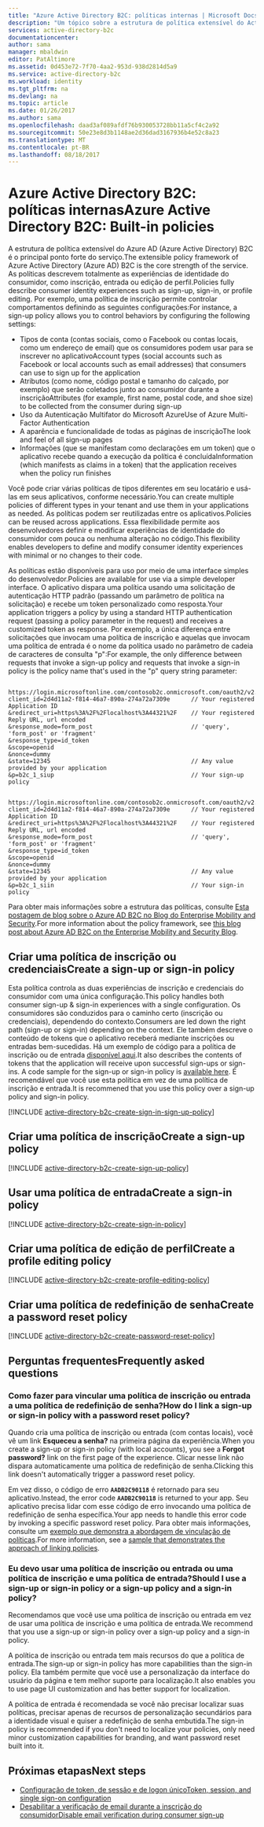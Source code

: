 ```yaml
---
title: "Azure Active Directory B2C: políticas internas | Microsoft Docs"
description: "Um tópico sobre a estrutura de política extensível do Active Directory B2C do Azure e como criar vários tipos de política"
services: active-directory-b2c
documentationcenter: 
author: sama
manager: mbaldwin
editor: PatAltimore
ms.assetid: 0d453e72-7f70-4aa2-953d-938d2814d5a9
ms.service: active-directory-b2c
ms.workload: identity
ms.tgt_pltfrm: na
ms.devlang: na
ms.topic: article
ms.date: 01/26/2017
ms.author: sama
ms.openlocfilehash: daad3af089afdf76b930053728bb11a5cf4c2a92
ms.sourcegitcommit: 50e23e8d3b1148ae2d36dad3167936b4e52c8a23
ms.translationtype: MT
ms.contentlocale: pt-BR
ms.lasthandoff: 08/18/2017
---
```

# <a name="azure-active-directory-b2c-built-in-policies"></a><span data-ttu-id="9e0b1-103">Azure Active Directory B2C: políticas internas</span><span class="sxs-lookup"><span data-stu-id="9e0b1-103">Azure Active Directory B2C: Built-in policies</span></span>


<span data-ttu-id="9e0b1-104">A estrutura de política extensível do Azure AD (Azure Active Directory) B2C é o principal ponto forte do serviço.</span><span class="sxs-lookup"><span data-stu-id="9e0b1-104">The extensible policy framework of Azure Active Directory (Azure AD) B2C is the core strength of the service.</span></span> <span data-ttu-id="9e0b1-105">As políticas descrevem totalmente as experiências de identidade do consumidor, como inscrição, entrada ou edição de perfil.</span><span class="sxs-lookup"><span data-stu-id="9e0b1-105">Policies fully describe consumer identity experiences such as sign-up, sign-in, or profile editing.</span></span> <span data-ttu-id="9e0b1-106">Por exemplo, uma política de inscrição permite controlar comportamentos definindo as seguintes configurações:</span><span class="sxs-lookup"><span data-stu-id="9e0b1-106">For instance, a sign-up policy allows you to control behaviors by configuring the following settings:</span></span>

* <span data-ttu-id="9e0b1-107">Tipos de conta (contas sociais, como o Facebook ou contas locais, como um endereço de email) que os consumidores podem usar para se inscrever no aplicativo</span><span class="sxs-lookup"><span data-stu-id="9e0b1-107">Account types (social accounts such as Facebook or local accounts such as email addresses) that consumers can use to sign up for the application</span></span>
* <span data-ttu-id="9e0b1-108">Atributos (como nome, código postal e tamanho do calçado, por exemplo) que serão coletados junto ao consumidor durante a inscrição</span><span class="sxs-lookup"><span data-stu-id="9e0b1-108">Attributes (for example, first name, postal code, and shoe size) to be collected from the consumer during sign-up</span></span>
* <span data-ttu-id="9e0b1-109">Uso da Autenticação Multifator do Microsoft Azure</span><span class="sxs-lookup"><span data-stu-id="9e0b1-109">Use of Azure Multi-Factor Authentication</span></span>
* <span data-ttu-id="9e0b1-110">A aparência e funcionalidade de todas as páginas de inscrição</span><span class="sxs-lookup"><span data-stu-id="9e0b1-110">The look and feel of all sign-up pages</span></span>
* <span data-ttu-id="9e0b1-111">Informações (que se manifestam como declarações em um token) que o aplicativo recebe quando a execução da política é concluída</span><span class="sxs-lookup"><span data-stu-id="9e0b1-111">Information (which manifests as claims in a token) that the application receives when the policy run finishes</span></span>

<span data-ttu-id="9e0b1-112">Você pode criar várias políticas de tipos diferentes em seu locatário e usá-las em seus aplicativos, conforme necessário.</span><span class="sxs-lookup"><span data-stu-id="9e0b1-112">You can create multiple policies of different types in your tenant and use them in your applications as needed.</span></span> <span data-ttu-id="9e0b1-113">As políticas podem ser reutilizadas entre os aplicativos.</span><span class="sxs-lookup"><span data-stu-id="9e0b1-113">Policies can be reused across applications.</span></span> <span data-ttu-id="9e0b1-114">Essa flexibilidade permite aos desenvolvedores definir e modificar experiências de identidade do consumidor com pouca ou nenhuma alteração no código.</span><span class="sxs-lookup"><span data-stu-id="9e0b1-114">This flexibility enables developers to define and modify consumer identity experiences with minimal or no changes to their code.</span></span>

<span data-ttu-id="9e0b1-115">As políticas estão disponíveis para uso por meio de uma interface simples do desenvolvedor.</span><span class="sxs-lookup"><span data-stu-id="9e0b1-115">Policies are available for use via a simple developer interface.</span></span> <span data-ttu-id="9e0b1-116">O aplicativo dispara uma política usando uma solicitação de autenticação HTTP padrão (passando um parâmetro de política na solicitação) e recebe um token personalizado como resposta.</span><span class="sxs-lookup"><span data-stu-id="9e0b1-116">Your application triggers a policy by using a standard HTTP authentication request (passing a policy parameter in the request) and receives a customized token as response.</span></span> <span data-ttu-id="9e0b1-117">Por exemplo, a única diferença entre solicitações que invocam uma política de inscrição e aquelas que invocam uma política de entrada é o nome da política usado no parâmetro de cadeia de caracteres de consulta "p":</span><span class="sxs-lookup"><span data-stu-id="9e0b1-117">For example, the only difference between requests that invoke a sign-up policy and requests that invoke a sign-in policy is the policy name that's used in the "p" query string parameter:</span></span>

```

https://login.microsoftonline.com/contosob2c.onmicrosoft.com/oauth2/v2.0/authorize?
client_id=2d4d11a2-f814-46a7-890a-274a72a7309e      // Your registered Application ID
&redirect_uri=https%3A%2F%2Flocalhost%3A44321%2F    // Your registered Reply URL, url encoded
&response_mode=form_post                            // 'query', 'form_post' or 'fragment'
&response_type=id_token
&scope=openid
&nonce=dummy
&state=12345                                        // Any value provided by your application
&p=b2c_1_siup                                       // Your sign-up policy

```

```

https://login.microsoftonline.com/contosob2c.onmicrosoft.com/oauth2/v2.0/authorize?
client_id=2d4d11a2-f814-46a7-890a-274a72a7309e      // Your registered Application ID
&redirect_uri=https%3A%2F%2Flocalhost%3A44321%2F    // Your registered Reply URL, url encoded
&response_mode=form_post                            // 'query', 'form_post' or 'fragment'
&response_type=id_token
&scope=openid
&nonce=dummy
&state=12345                                        // Any value provided by your application
&p=b2c_1_siin                                       // Your sign-in policy

```

<span data-ttu-id="9e0b1-118">Para obter mais informações sobre a estrutura das políticas, consulte [Esta postagem de blog sobre o Azure AD B2C no Blog do Enterprise Mobility and Security](http://blogs.technet.com/b/ad/archive/2015/11/02/a-look-inside-azuread-b2c-with-kim-cameron.aspx).</span><span class="sxs-lookup"><span data-stu-id="9e0b1-118">For more information about the policy framework, see [this blog post about Azure AD B2C on the Enterprise Mobility and Security Blog](http://blogs.technet.com/b/ad/archive/2015/11/02/a-look-inside-azuread-b2c-with-kim-cameron.aspx).</span></span>

## <a name="create-a-sign-up-or-sign-in-policy"></a><span data-ttu-id="9e0b1-119">Criar uma política de inscrição ou credenciais</span><span class="sxs-lookup"><span data-stu-id="9e0b1-119">Create a sign-up or sign-in policy</span></span>

<span data-ttu-id="9e0b1-120">Esta política controla as duas experiências de inscrição e credenciais do consumidor com uma única configuração.</span><span class="sxs-lookup"><span data-stu-id="9e0b1-120">This policy handles both consumer sign-up & sign-in experiences with a single configuration.</span></span> <span data-ttu-id="9e0b1-121">Os consumidores são conduzidos para o caminho certo (inscrição ou credenciais), dependendo do contexto.</span><span class="sxs-lookup"><span data-stu-id="9e0b1-121">Consumers are led down the right path (sign-up or sign-in) depending on the context.</span></span> <span data-ttu-id="9e0b1-122">Ele também descreve o conteúdo de tokens que o aplicativo receberá mediante inscrições ou entradas bem-sucedidas.  Há um exemplo de código para a política de inscrição ou de entrada [disponível aqui](active-directory-b2c-devquickstarts-web-dotnet-susi.md).</span><span class="sxs-lookup"><span data-stu-id="9e0b1-122">It also describes the contents of tokens that the application will receive upon successful sign-ups or sign-ins.  A code sample for the sign-up or sign-in policy is [available here](active-directory-b2c-devquickstarts-web-dotnet-susi.md).</span></span>  <span data-ttu-id="9e0b1-123">É recomendável que você use esta política em vez de uma política de inscrição e entrada.</span><span class="sxs-lookup"><span data-stu-id="9e0b1-123">It is recommened that you use this policy over a sign-up policy and sign-in policy.</span></span>  

[!INCLUDE [active-directory-b2c-create-sign-in-sign-up-policy](../../includes/active-directory-b2c-create-sign-in-sign-up-policy.md)]

## <a name="create-a-sign-up-policy"></a><span data-ttu-id="9e0b1-124">Criar uma política de inscrição</span><span class="sxs-lookup"><span data-stu-id="9e0b1-124">Create a sign-up policy</span></span>

[!INCLUDE [active-directory-b2c-create-sign-up-policy](../../includes/active-directory-b2c-create-sign-up-policy.md)]

## <a name="create-a-sign-in-policy"></a><span data-ttu-id="9e0b1-125">Usar uma política de entrada</span><span class="sxs-lookup"><span data-stu-id="9e0b1-125">Create a sign-in policy</span></span>

[!INCLUDE [active-directory-b2c-create-sign-in-policy](../../includes/active-directory-b2c-create-sign-in-policy.md)]

## <a name="create-a-profile-editing-policy"></a><span data-ttu-id="9e0b1-126">Criar uma política de edição de perfil</span><span class="sxs-lookup"><span data-stu-id="9e0b1-126">Create a profile editing policy</span></span>

[!INCLUDE [active-directory-b2c-create-profile-editing-policy](../../includes/active-directory-b2c-create-profile-editing-policy.md)]

## <a name="create-a-password-reset-policy"></a><span data-ttu-id="9e0b1-127">Criar uma política de redefinição de senha</span><span class="sxs-lookup"><span data-stu-id="9e0b1-127">Create a password reset policy</span></span>

[!INCLUDE [active-directory-b2c-create-password-reset-policy](../../includes/active-directory-b2c-create-password-reset-policy.md)]

## <a name="frequently-asked-questions"></a><span data-ttu-id="9e0b1-128">Perguntas frequentes</span><span class="sxs-lookup"><span data-stu-id="9e0b1-128">Frequently asked questions</span></span>

### <a name="how-do-i-link-a-sign-up-or-sign-in-policy-with-a-password-reset-policy"></a><span data-ttu-id="9e0b1-129">Como fazer para vincular uma política de inscrição ou entrada a uma política de redefinição de senha?</span><span class="sxs-lookup"><span data-stu-id="9e0b1-129">How do I link a sign-up or sign-in policy with a password reset policy?</span></span>
<span data-ttu-id="9e0b1-130">Quando cria uma política de inscrição ou entrada (com contas locais), você vê um link **Esqueceu a senha?** na primeira página da experiência.</span><span class="sxs-lookup"><span data-stu-id="9e0b1-130">When you create a sign-up or sign-in policy (with local accounts), you see a **Forgot password?** link on the first page of the experience.</span></span> <span data-ttu-id="9e0b1-131">Clicar nesse link não dispara automaticamente uma política de redefinição de senha.</span><span class="sxs-lookup"><span data-stu-id="9e0b1-131">Clicking this link doesn't automatically trigger a password reset policy.</span></span> 

<span data-ttu-id="9e0b1-132">Em vez disso, o código de erro **`AADB2C90118`** é retornado para seu aplicativo.</span><span class="sxs-lookup"><span data-stu-id="9e0b1-132">Instead, the error code **`AADB2C90118`** is returned to your app.</span></span> <span data-ttu-id="9e0b1-133">Seu aplicativo precisa lidar com esse código de erro invocando uma política de redefinição de senha específica.</span><span class="sxs-lookup"><span data-stu-id="9e0b1-133">Your app needs to handle this error code by invoking a specific password reset policy.</span></span> <span data-ttu-id="9e0b1-134">Para obter mais informações, consulte um [exemplo que demonstra a abordagem de vinculação de políticas](https://github.com/AzureADQuickStarts/B2C-WebApp-OpenIDConnect-DotNet-SUSI).</span><span class="sxs-lookup"><span data-stu-id="9e0b1-134">For more information, see a [sample that demonstrates the approach of linking policies](https://github.com/AzureADQuickStarts/B2C-WebApp-OpenIDConnect-DotNet-SUSI).</span></span>

### <a name="should-i-use-a-sign-up-or-sign-in-policy-or-a-sign-up-policy-and-a-sign-in-policy"></a><span data-ttu-id="9e0b1-135">Eu devo usar uma política de inscrição ou entrada ou uma política de inscrição e uma política de entrada?</span><span class="sxs-lookup"><span data-stu-id="9e0b1-135">Should I use a sign-up or sign-in policy or a sign-up policy and a sign-in policy?</span></span>
<span data-ttu-id="9e0b1-136">Recomendamos que você use uma política de inscrição ou entrada em vez de usar uma política de inscrição e uma política de entrada.</span><span class="sxs-lookup"><span data-stu-id="9e0b1-136">We recommend that you use a sign-up or sign-in policy over a sign-up policy and a sign-in policy.</span></span>  

<span data-ttu-id="9e0b1-137">A política de inscrição ou entrada tem mais recursos do que a política de entrada.</span><span class="sxs-lookup"><span data-stu-id="9e0b1-137">The sign-up or sign-in policy has more capabilities than the sign-in policy.</span></span> <span data-ttu-id="9e0b1-138">Ela também permite que você use a personalização da interface do usuário da página e tem melhor suporte para localização.</span><span class="sxs-lookup"><span data-stu-id="9e0b1-138">It also enables you to use page UI customization and has better support for localization.</span></span> 

<span data-ttu-id="9e0b1-139">A política de entrada é recomendada se você não precisar localizar suas políticas, precisar apenas de recursos de personalização secundários para a identidade visual e quiser a redefinição de senha embutida.</span><span class="sxs-lookup"><span data-stu-id="9e0b1-139">The sign-in policy is recommended if you don't need to localize your policies, only need minor customization capabilities for branding, and want password reset built into it.</span></span>

## <a name="next-steps"></a><span data-ttu-id="9e0b1-140">Próximas etapas</span><span class="sxs-lookup"><span data-stu-id="9e0b1-140">Next steps</span></span>
* [<span data-ttu-id="9e0b1-141">Configuração de token, de sessão e de logon único</span><span class="sxs-lookup"><span data-stu-id="9e0b1-141">Token, session, and single sign-on configuration</span></span>](active-directory-b2c-token-session-sso.md)
* [<span data-ttu-id="9e0b1-142">Desabilitar a verificação de email durante a inscrição do consumidor</span><span class="sxs-lookup"><span data-stu-id="9e0b1-142">Disable email verification during consumer sign-up</span></span>](active-directory-b2c-reference-disable-ev.md)

